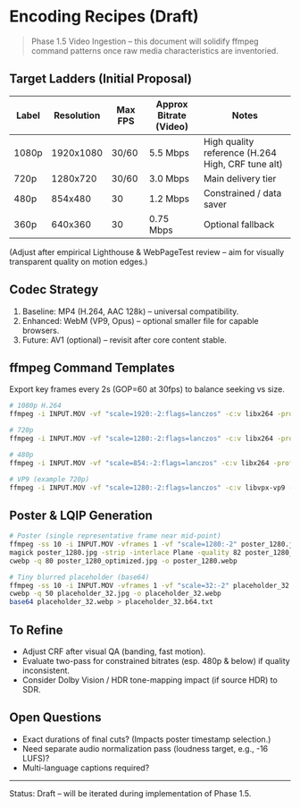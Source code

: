 # Encoding Recipes (Draft)

> Phase 1.5 Video Ingestion – this document will solidify ffmpeg command patterns once raw media characteristics are inventoried.

## Target Ladders (Initial Proposal)

| Label | Resolution | Max FPS | Approx Bitrate (Video) | Notes                                             |
| ----- | ---------- | ------- | ---------------------- | ------------------------------------------------- |
| 1080p | 1920x1080  | 30/60   | 5.5 Mbps               | High quality reference (H.264 High, CRF tune alt) |
| 720p  | 1280x720   | 30/60   | 3.0 Mbps               | Main delivery tier                                |
| 480p  | 854x480    | 30      | 1.2 Mbps               | Constrained / data saver                          |
| 360p  | 640x360    | 30      | 0.75 Mbps              | Optional fallback                                 |

(Adjust after empirical Lighthouse & WebPageTest review – aim for visually transparent quality on motion edges.)

## Codec Strategy

1. Baseline: MP4 (H.264, AAC 128k) – universal compatibility.
2. Enhanced: WebM (VP9, Opus) – optional smaller file for capable browsers.
3. Future: AV1 (optional) – revisit after core content stable.

## ffmpeg Command Templates

Export key frames every 2s (GOP=60 at 30fps) to balance seeking vs size.

```bash
# 1080p H.264
ffmpeg -i INPUT.MOV -vf "scale=1920:-2:flags=lanczos" -c:v libx264 -profile:v high -level 4.1 -preset slow -crf 20 -pix_fmt yuv420p -g 60 -sc_threshold 0 -c:a aac -b:a 128k OUTPUT_1080p.mp4

# 720p
ffmpeg -i INPUT.MOV -vf "scale=1280:-2:flags=lanczos" -c:v libx264 -profile:v high -preset slow -crf 21 -pix_fmt yuv420p -g 60 -sc_threshold 0 -c:a aac -b:a 128k OUTPUT_720p.mp4

# 480p
ffmpeg -i INPUT.MOV -vf "scale=854:-2:flags=lanczos" -c:v libx264 -profile:v main -preset slow -crf 23 -pix_fmt yuv420p -g 60 -sc_threshold 0 -c:a aac -b:a 96k OUTPUT_480p.mp4

# VP9 (example 720p)
ffmpeg -i INPUT.MOV -vf "scale=1280:-2:flags=lanczos" -c:v libvpx-vp9 -b:v 0 -crf 34 -row-mt 1 -pix_fmt yuv420p -deadline good -g 60 -c:a libopus -b:a 96k OUTPUT_720p.webm
```

## Poster & LQIP Generation

```bash
# Poster (single representative frame near mid-point)
ffmpeg -ss 10 -i INPUT.MOV -vframes 1 -vf "scale=1280:-2" poster_1280.jpg
magick poster_1280.jpg -strip -interlace Plane -quality 82 poster_1280_optimized.jpg
cwebp -q 80 poster_1280_optimized.jpg -o poster_1280.webp

# Tiny blurred placeholder (base64)
ffmpeg -ss 10 -i INPUT.MOV -vframes 1 -vf "scale=32:-2" placeholder_32.jpg
cwebp -q 50 placeholder_32.jpg -o placeholder_32.webp
base64 placeholder_32.webp > placeholder_32.b64.txt
```

## To Refine

- Adjust CRF after visual QA (banding, fast motion).
- Evaluate two-pass for constrained bitrates (esp. 480p & below) if quality inconsistent.
- Consider Dolby Vision / HDR tone-mapping impact (if source HDR) to SDR.

## Open Questions

- Exact durations of final cuts? (Impacts poster timestamp selection.)
- Need separate audio normalization pass (loudness target, e.g., -16 LUFS)?
- Multi-language captions required?

---

Status: Draft – will be iterated during implementation of Phase 1.5.

